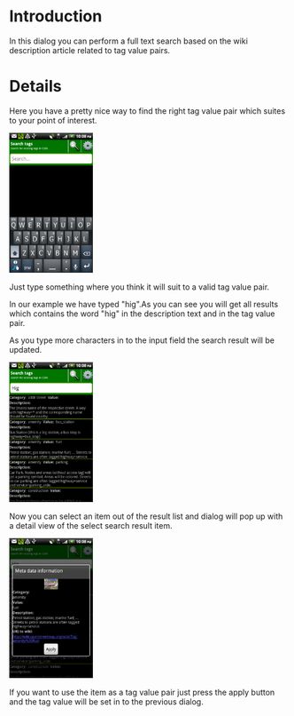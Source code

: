 Introduction
============

In this dialog you can perform a full text search based on the wiki
description article related to tag value pairs.

Details
=======

Here you have a pretty nice way to find the right tag value pair which
suites to your point of interest.

<img src="https://raw.githubusercontent.com/jsydow/swp-dv-ws2010-osm-1/master/Documentation/img/manual_search_status.png" height="30%" width="30%"/>

Just type something where you think it will suit to a valid tag value
pair.

In our example we have typed "hig".As you can see you will get all
results which contains the word "hig" in the description text and in the
tag value pair.

As you type more characters in to the input field the search result will
be updated.

<img src="https://raw.githubusercontent.com/jsydow/swp-dv-ws2010-osm-1/master/Documentation/img/manual_search_status_list.png" height="30%" width="30%"/>

Now you can select an item out of the result list and dialog will pop up
with a detail view of the select search result item.

<img src="https://raw.githubusercontent.com/jsydow/swp-dv-ws2010-osm-1/master/Documentation/img/manual_search_status_metainformation.png" height="30%" width="30%"/>

If you want to use the item as a tag value pair just press the apply
button and the tag value will be set in to the previous dialog.
